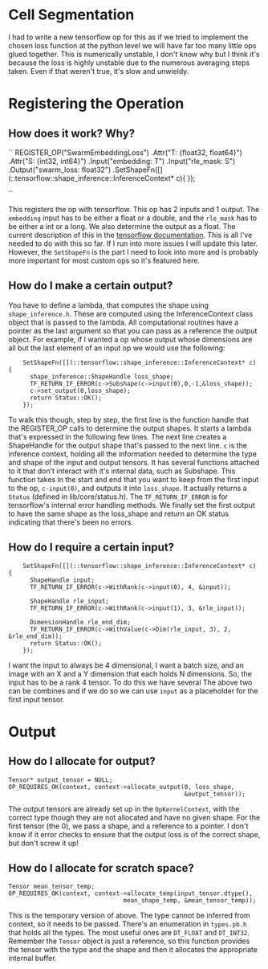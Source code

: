 # Cell Segmentation

I had to write a new tensorflow op for this as if we tried to implement the chosen loss function at the python level we will have far too many little ops glued together. This is numerically unstable, I don't know why but I think it's because the loss is highly unstable due to the numerous averaging steps taken. Even if that weren't true, it's slow and unwieldy.   


# Registering the Operation

## How does it work? Why?

``
REGISTER_OP("SwarmEmbeddingLoss")
	.Attr("T: {float32, float64}")
	.Attr("S: {int32, int64}")
    .Input("embedding: T")
    .Input("rle_mask: S")
    .Output("swarm_loss: float32")
    .SetShapeFn([](::tensorflow::shape_inference::InferenceContext* c){
});

``

This registers the op with tensorflow. This op has 2 inputs and 1 output. The `embedding` input has to be either a float or a double, and the `rle_mask` has to be either a int or a long. We also determine the output as a float. The current description of this in the [tensorflow documentation](https://www.tensorflow.org/extend/adding_an_op#list_inputs_and_outputs). This is all I've needed to do with this so far. If I run into more issues I will update this later. However, the `SetShapeFn` is the part I need to look into more and is probably more important for most custom ops so it's featured here. 

## How do I make a certain output?

You have to define a lambda, that computes the shape using `shape_inference.h`. These are computed using the InferenceContext class object that is passed to the lambda. All computational routines have a pointer as the last argument so that you can pass as a reference the output object. For example, if I wanted a op whose output whose dimensions are all but the last element of an input op we would use the following: 

```
    SetShapeFn([](::tensorflow::shape_inference::InferenceContext* c) {
      shape_inference::ShapeHandle loss_shape;								
      TF_RETURN_IF_ERROR(c->Subshape(c->input(0),0,-1,&loss_shape));							
      c->set_output(0,loss_shape);
      return Status::OK();
    });
```

To walk this though, step by step, the first line is the function handle that the REGISTER_OP calls to determine the output shapes. It starts a lambda that's expressed in the following few lines. The next line creates a ShapeHandle for the output shape that's passed to the next line. `c` is the inference context, holding all the information needed to determine the type and shape of the input and output tensors. It has several functions attached to it that don't interact with it's internal data, such as Subshape. This function takes in the start and end that you want to keep from the first input to the op, `c-input(0)`, and outputs it into `loss_shape`. It actually returns a `Status` (defined in lib/core/status.h). The `TF_RETURN_IF_ERROR`  is for tensorflow's internal error handling methods. We finally set the first output to have the same shape as the loss_shape and return an OK status indicating that there's been no errors.

## How do I require a certain input?

```
    SetShapeFn([](::tensorflow::shape_inference::InferenceContext* c) {
      ShapeHandle input;
      TF_RETURN_IF_ERROR(c->WithRank(c->input(0), 4, &input));

      ShapeHandle rle_input;
      TF_RETURN_IF_ERROR(c->WithRank(c->input(1), 3, &rle_input));

      DimensionHandle rle_end_dim;
      TF_RETURN_IF_ERROR(c->WithValue(c->Dim(rle_input, 3), 2, &rle_end_dim));
      return Status::OK();
    });
```

I want the input to always be 4 dimensional, I want a batch size, and an image with an X and a Y dimension that each holds N dimensions. So, the input has to be a rank 4 tensor. To do this we have several 
The above two can be combines and if we do so we can use `input` as a placeholder for the first input tensor.


# Output

## How do I allocate for output?
```
Tensor* output_tensor = NULL;
OP_REQUIRES_OK(context, context->allocate_output(0, loss_shape,
                                                 &output_tensor));
```

The output tensors are already set up in the `OpKernelContext`, with the correct type though they are not allocated and have no given shape. For the first tensor (the 0), we pass a shape, and a reference to a pointer. I don't know if it error checks to ensure that the output loss is of the correct shape, but don't screw it up!

## How do I allocate for scratch space?

```
Tensor mean_tensor_temp;
OP_REQUIRES_OK(context, context->allocate_temp(input_tensor.dtype(), 
								mean_shape_temp, &mean_tensor_temp));
```

This is the temporary version of above. The type cannot be inferred from context, so it needs to be passed. There's an enumeration in `types.pb.h` that holds all the types. The most useful ones are `DT_FLOAT` and `DT_INT32`. Remember the `Tensor` object is just a reference, so this function provides the tensor with the type and the shape and then it allocates the appropriate internal buffer.